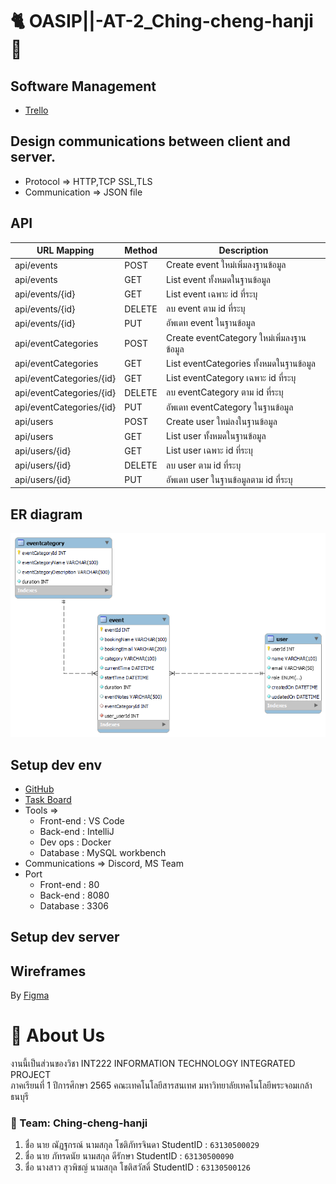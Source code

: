 # 🐈 OASIP||-AT-2_Ching-cheng-hanji 🐁

## Software Management
- [Trello](https://trello.com/invite/b/tKVIS3xb/06df9e0ddb9fbf59a12d30e4ebe415a9/project-management)

## Design communications between client and server.

- Protocol => HTTP,TCP SSL,TLS
- Communication => JSON file

## API
| URL Mapping | Method | Description |
|-------------|--------|-------------|
| api/events | POST | Create event ใหม่เพิ่มลงฐานข้อมูล |
| api/events | GET | List event ทั้งหมดในฐานข้อมูล |
| api/events/{id} | GET | List event เฉพาะ id ที่ระบุ |
| api/events/{id} | DELETE | ลบ event ตาม id ที่ระบุ |
| api/events/{id} | PUT | อัพเดท event ในฐานข้อมูล |
| api/eventCategories | POST | Create eventCategory ใหม่เพิ่มลงฐานข้อมูล |
| api/eventCategories | GET | List  eventCategories ทั้งหมดในฐานข้อมูล |
| api/eventCategories/{id} | GET | List eventCategory เฉพาะ id ที่ระบุ |
| api/eventCategories/{id} | DELETE | ลบ eventCategory ตาม id ที่ระบุ |
| api/eventCategories/{id} | PUT | อัพเดท eventCategory ในฐานข้อมูล |
| api/users | POST | Create user ใหม่ลงในฐานข้อมูล |
| api/users | GET | List user ทั้งหมดในฐานข้อมูล |
| api/users/{id} | GET | List user เฉพาะ id ที่ระบุ |
| api/users/{id} | DELETE | ลบ user ตาม id ที่ระบุ |
| api/users/{id} | PUT | อัพเดท user ในฐานข้อมูลตาม id ที่ระบุ |


## ER diagram
![image](./ER_diagram.png)

## Setup dev env
- [GitHub](https://github.com/pataradee/Ching-cheng-hanji.git)
- [Task Board](https://app.clickup.com/36721829/v/li/174788706)
- Tools => 
    - Front-end : VS Code
    - Back-end : IntelliJ
    - Dev ops : Docker
    - Database : MySQL workbench
- Communications => Discord, MS Team
- Port
    - Front-end : 80
    - Back-end : 8080
    - Database : 3306

## Setup dev server


## Wireframes
By [Figma](https://www.figma.com/proto/FFu7WiaBwzUe0KrRhRFeNy/Integrated?page-id=0%3A1&node-id=2%3A2&viewport=241%2C48%2C0.27&scaling=min-zoom&starting-point-node-id=2%3A2)

# 🎫 About Us
งานนี้เป็นส่วนของวิชา INT222 INFORMATION TECHNOLOGY INTEGRATED PROJECT <br/> ภาคเรียนที่ 1 ปีการศึกษา 2565 คณะเทคโนโลยีสารสนเทศ มหาวิทยาลัยเทคโนโลยีพระจอมเกล้าธนบุรี
### 🎫 Team: Ching-cheng-hanji
1. ชื่อ นาย ณัฏฐกรณ์ นามสกุล โชติภัทรจินดา StudentID : ```63130500029```
2. ชื่อ นาย ภัทรดนัย นามสกุล ดีรักษา StudentID : ```63130500090```
3. ชื่อ นางสาว สุวพิชญ์ นามสกุล  โชติสวัสดิ์ StudentID : ```63130500126```
